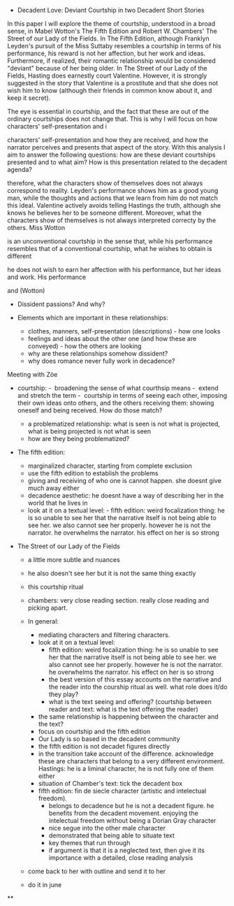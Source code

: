 - Decadent Love: Deviant Courtship in two Decadent Short Stories

In this paper I will explore the theme of courtship, understood in a broad sense, in Mabel Wotton's The Fifth Edition and Robert W. Chambers' The Street of our Lady of the Fields. In The Fifth Edition, although Franklyn Leyden's pursuit of the Miss Suttaby resembles a courtship in terms of his performance, his reward is not her affection, but her work and ideas. Furthermore, if realized, their romantic relationship would be considered "deviant" because of her being older. In The Street of our Lady of the Fields, Hasting does earnestly court Valentine. However, it is strongly suggested in the story that Valentine is a prostitute and that she does not wish him to know (although their friends in common know about it, and keep it secret).

The eye is essential in courtship, and the fact that these are out of the ordinary courtships does not change that. This is why I will focus on how characters' self-presentation and i

characters' self-presentation and how they are received, and how the narrator perceives and presents that aspect of the story. With this analysis I aim to answer the following questions: how are these deviant courtships presented and to what aim? How is this presentation related to the decadent agenda?




therefore, what the characters show of themselves does not always correspond to reality. Leyden's performance shows him as a good young man, while the thoughts and actions that we learn from him do not match this ideal. Valentine actively avoids telling Hastings the truth, although she knows he believes her to be someone different. Moreover, what the characters show of themselves is not always interpreted correcty by the others. Miss Wotton 

is an unconventional courtship in the sense that, while his performance resembles that of a conventional courtship, what he wishes to obtain is different 



he does not wish to earn her affection with his performance, but her ideas and work. His performance 

 and   (Wotton)

- Dissident passions? And why?

- Elements which are important in these relationships:
	- clothes, manners, self-presentation (descriptions) - how one looks
	- feelings and ideas about the other one (and how these are conveyed) - how the others are looking
	- why are these relationships somehow dissident?
	- why does romance never fully work in decadence?

Meeting with Zöe

- courtship:
	-  broadening the sense of what courthsip means
	-  extend and stretch the term 
	-  courtship in terms of seeing each other, imposing their own ideas onto others, and the others receiving them: showing oneself and being received. How do those match?
	- a problematized relationship: what is seen is not what is projected, what is being projected is not what is seen
	- how are they being problematized?
 
- The fifth edition: 
	- marginalized character, starting from complete exclusion
	- use the fifth edition to establish the problems
	- giving and receiving of who one is cannot happen. she doesnt give much away either
	- decadence aesthetic: he doesnt have a way of describing her in the world that he lives in 
	-  look at it on a textual level:
	  - fifth edition: weird focalization thing: he is so unable to see her that the narrative itself is not being able to see her. we also cannot see her properly. however he is not the narrator. he overwhelms the narrator. his effect on her is so strong

- The Street of our Lady of the Fields
	- a little more subtle and nuances
	- he also doesn't see her but it is not the same thing exactly
	- this courtship ritual 
	- chambers: very close reading section. really close reading and picking apart.

  - In general:
	  - mediating characters and filtering characters.
	  - look at it on a textual level:
		  - fifth edition: weird focalization thing: he is so unable to see her that the narrative itself is not being able to see her. we also cannot see her properly. however he is not the narrator. he overwhelms the narrator. his effect on her is so strong
		  - the best version of this essay accounts on the narrative and the reader into the courship ritual as well. what role does it/do they play?
		  - what is the text seeing and offering? (courtship between reader and text: what is the text offering the reader)
	  - the same relationship is happening between the character and the text?
	  - focus on courtship and the fifth edition
	  - Our Lady is so based in the decadent community
	  - the fifth edition is not decadet figures directly
	  - in the transition take account of the difference. acknowledge these are characters that belong to a very different environment. Hastings: he is a liminal character, he is not fully one of them either
	  - situation of Chamber's text: tick the decadent box 
	  - fifth edition: fin de siecle character (artistic and intelectual freedom).
		  - belongs to decadence but he is not a decadent figure. he benefits from the decadent movement. enjoying the intelectual freedom without being a Dorian Gray character
		  - nice segue into the other male character
		  - demonstrated that being able to situate text
		  - key themes that run through
		  - if argument is that it is a neglected text, then give it its importance with a detailed, close reading analysis

  - come back to her with outline and send it to her 
  - do it in june

**